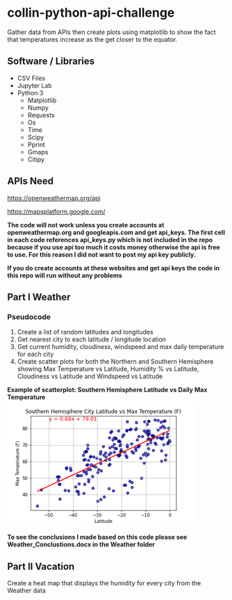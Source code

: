 # collin-python-api-challenge
Gather data from APIs then create plots using matplotlib to show the fact that temperatures increase as the get closer to the equator. 

## Software / Libraries
- CSV Files 
- Jupyter Lab
- Python 3
   - Matplotlib
   - Numpy
   - Requests
   - Os
   - Time
   - Scipy
   - Pprint
   - Gmaps
   - Citipy

## APIs Need 
https://openweathermap.org/api

https://mapsplatform.google.com/

**The code will not work unless you create accounts at openweathermap.org and googleapis.com and get api_keys. The first cell in each code references api_keys.py which is not included in the repo because if you use api too much it costs money otherwise the api is free to use. For this reason I did not want to post my api key publicly.**

**If you do create accounts at these websites and get api keys the code in this repo will run without any problems**

## Part I Weather 
### Pseudocode
1. Create a list of random latitudes and longitudes 
2. Get nearest city to each latitude / longitude location
3. Get current humidity, cloudiness, windspeed and max daily temperature for each city
4. Create scatter plots for both the Northern and Southern Hemisphere showing Max Temperature vs Latitude, Humidity % vs Latitude, Cloudiness vs Latitude and  Windspeed vs Latitude

**Example of scatterplot: Southern Hemisphere Latitude vs Daily Max Temperature**
![](Weather/output_data/Southern_Lat_vs_MaxTemp.png)

**To see the conclusions I made based on this code please see Weather_Conclustions.docx in the Weather folder**

## Part II Vacation
Create a heat map that displays the humidity for every city from the Weather data

